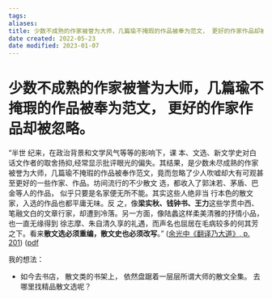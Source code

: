 ```yaml
---
tags: 
aliases: 
title: 少数不成熟的作家被誉为大师，几篇瑜不掩瑕的作品被奉为范文， 更好的作家作品却被忽略。
date created: 2022-05-23
date modified: 2023-01-07
---
```


# 少数不成熟的作家被誉为大师，几篇瑜不掩瑕的作品被奉为范文， 更好的作家作品却被忽略。

“半世 纪来，在政治背景和文学风气等等的影响下，课 本、文选、新文学史对白话文作者的取舍扬抑,经常显示批评眼光的偏失。其结果，是少数未尽成熟的作家被誉为大师，几篇瑜不掩瑕的作品被奉作范文，竟而忽略了少人吹嘘却大有可观甚至更好的一些作家、作品。坊间流行的不少散文 选，都收入了郭沫若、茅盾、巴金等人的作品， 似乎只要是名家便无所不能。其实这些人绝非当 行本色的散文家，入选的作品也都平庸无味。反 之，像**梁实秋、钱钟书、王力**这些学贯中西、笔融文白的文章行家，却遭到冷落。另一方面，像陆蠡这样柔美清雅的抒情小品，也一直无缘得到 徐志摩、朱自清久享的礼遇，而声名也屈居在毛病较多的何其芳之下。看来**散文选必须重编，散文史也必须改写**。” ([余光中《翻译乃大道》, p. 201](zotero://select/library/items/WJ73K8PV)) ([pdf](zotero://open-pdf/library/items/9AQ6RCX4?page=201&annotation=JGDPS52Z)

我的想法：

- 如今去书店， 散文类的书架上， 依然盘踞着一层层所谓大师的散文全集。 去哪里找精品散文选呢？
